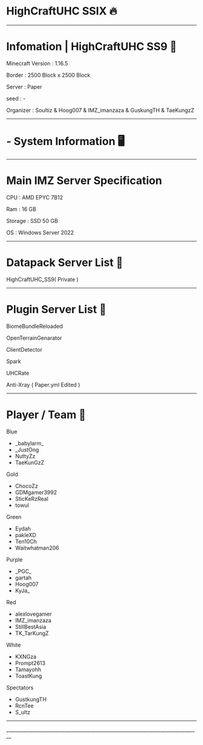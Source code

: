 # HighCraftUHC SSIX 🔥
________________________________________________________________________________
# Infomation | HighCraftUHC SS9 📡

Minecraft Version : 1.16.5

Border :  2500 Block x 2500 Block

Server : Paper

seed : -

Organizer : Soultiz & Hoog007 & IMZ_imanzaza & GuskungTH & TaeKungzZ
________________________________________________________________________________
# - System Information 🖥️
________________________________________________________________________________
# Main IMZ Server Specification
CPU : AMD EPYC 7B12

Ram : 16 GB

Storage : SSD 50 GB

OS : Windows Server 2022
________________________________________________________________________________
# Datapack Server List 📃

HighCraftUHC_SS9( Private )
________________________________________________________________________________
# Plugin Server List 📃

BiomeBundleReloaded

OpenTerrainGenarator

ClientDetector

Spark

UHCRate

Anti-Xray ( Paper.yml Edited )
________________________________________________________________________________
# Player / Team 📃

Blue
- _babylarm\_
- \_JustOng
- NuttyZz
- TaeKunGzZ

Gold
- ChocoZz
- GDMgamer3992
- SticKeRzReal
- towul

Green
- Eydah
- pakleXD
- Ten10Ch
- Waitwhatman206

Purple
- \_PGC\_
- gartah
- Hoog007
- KyJa\_

Red
- alexlovegamer
- IMZ\_imanzaza
- StillBestAsia
- TK\_TarKungZ

White
- KXNGza
- Prompt2613
- Tamayohh
- ToastKung

Spectators
- GustkungTH
- RcnTee
- S\_ultz
________________________________________________________________________________
\_\_\_\_\_\_\_\_\_\_\_\_\_\_\_\_\_\_\_\_\_\_\_\_\_\_\_\_\_\_\_\_\_\_\_\_\_\_\_\_\_\_\_\_\_\_\_\_\_\_\_\_\_\__\_\_\_\_\_\_\_\_\_\_\_\_\_\_\_\_\_\_\_\_\_\_\_\_\_
